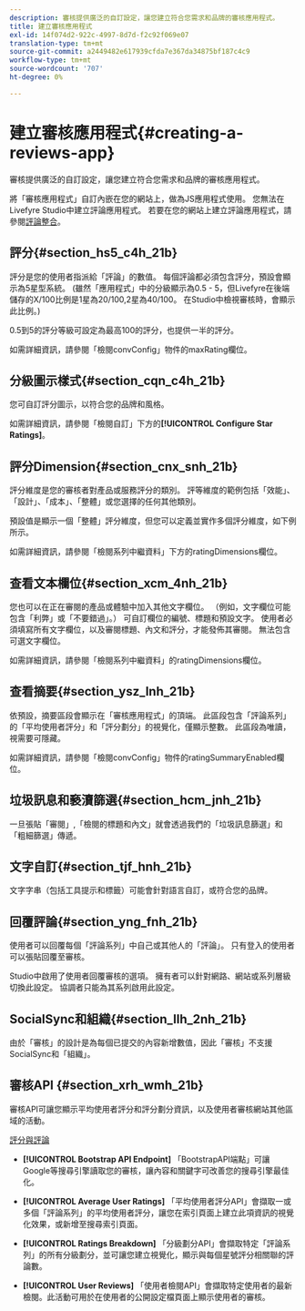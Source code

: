 ```yaml
---
description: 審核提供廣泛的自訂設定，讓您建立符合您需求和品牌的審核應用程式。
title: 建立審核應用程式
exl-id: 14f074d2-922c-4997-8d7d-f2c92f069e07
translation-type: tm+mt
source-git-commit: a2449482e617939cfda7e367da34875bf187c4c9
workflow-type: tm+mt
source-wordcount: '707'
ht-degree: 0%

---
```


# 建立審核應用程式{#creating-a-reviews-app}

審核提供廣泛的自訂設定，讓您建立符合您需求和品牌的審核應用程式。

將「審核應用程式」自訂內嵌在您的網站上，做為JS應用程式使用。 您無法在Livefyre Studio中建立評論應用程式。 若要在您的網站上建立評論應用程式，請參閱[評論整合](/help/implementation/c-app-integrations/c-reviews-integration.md)。


## 評分{#section_hs5_c4h_21b}

評分是您的使用者指派給「評論」的數值。 每個評論都必須包含評分，預設會顯示為5星型系統。 (雖然「應用程式」中的分級顯示為0.5 - 5，但Livefyre在後端儲存的X/100比例是1星為20/100,2星為40/100。 在Studio中檢視審核時，會顯示此比例。)

0.5到5的評分等級可設定為最高100的評分，也提供一半的評分。

如需詳細資訊，請參閱「檢閱convConfig」物件的maxRating欄位。

## 分級圖示樣式{#section_cqn_c4h_21b}

您可自訂評分圖示，以符合您的品牌和風格。

如需詳細資訊，請參閱「檢閱自訂」下方的&#x200B;**[!UICONTROL Configure Star Ratings]**。

## 評分Dimension{#section_cnx_snh_21b}

評分維度是您的審核者對產品或服務評分的類別。 評等維度的範例包括「效能」、「設計」、「成本」、「整體」或您選擇的任何其他類別。

預設值是顯示一個「整體」評分維度，但您可以定義並實作多個評分維度，如下例所示。

如需詳細資訊，請參閱「檢閱系列中繼資料」下方的ratingDimensions欄位。

## 查看文本欄位{#section_xcm_4nh_21b}

您也可以在正在審閱的產品或體驗中加入其他文字欄位。 （例如，文字欄位可能包含「利弊」或「不要錯過」。） 可自訂欄位的編號、標題和預設文字。 使用者必須填寫所有文字欄位，以及審閱標題、內文和評分，才能發佈其審閱。 無法包含可選文字欄位。

如需詳細資訊，請參閱「檢閱系列中繼資料」的ratingDimensions欄位。

## 查看摘要{#section_ysz_lnh_21b}

依預設，摘要區段會顯示在「審核應用程式」的頂端。 此區段包含「評論系列」的「平均使用者評分」和「評分劃分」的視覺化，僅顯示整數。 此區段為唯讀，視需要可隱藏。

如需詳細資訊，請參閱「檢閱convConfig」物件的ratingSummaryEnabled欄位。

## 垃圾訊息和褻瀆篩選{#section_hcm_jnh_21b}

一旦張貼「審閱」,「檢閱的標題和內文」就會透過我們的「垃圾訊息篩選」和「粗細篩選」傳遞。

## 文字自訂{#section_tjf_hnh_21b}

文字字串（包括工具提示和標籤）可能會針對語言自訂，或符合您的品牌。

## 回覆評論{#section_yng_fnh_21b}

使用者可以回覆每個「評論系列」中自己或其他人的「評論」。 只有登入的使用者可以張貼回覆至審核。

Studio中啟用了使用者回覆審核的選項。 擁有者可以針對網路、網站或系列層級切換此設定。 協調者只能為其系列啟用此設定。

## SocialSync和組織{#section_llh_2nh_21b}

由於「審核」的設計是為每個已提交的內容新增數值，因此「審核」不支援SocialSync和「組織」。

## 審核API {#section_xrh_wmh_21b}

審核API可讓您顯示平均使用者評分和評分劃分資訊，以及使用者審核網站其他區域的活動。

[評分與評論](https://api.livefyre.com/docs/apis/by-category/ratings-and-reviews)

* **[!UICONTROL Bootstrap API Endpoint]** 「BootstrapAPI端點」可讓Google等搜尋引擎讀取您的審核，讓內容和關鍵字可改善您的搜尋引擎最佳化。

* **[!UICONTROL Average User Ratings]** 「平均使用者評分API」會擷取一或多個「評論系列」的平均使用者評分，讓您在索引頁面上建立此項資訊的視覺化效果，或新增至搜尋索引頁面。

* **[!UICONTROL Ratings Breakdown]** 「分級劃分API」會擷取特定「評論系列」的所有分級劃分，並可讓您建立視覺化，顯示與每個星號評分相關聯的評論數。

* **[!UICONTROL User Reviews]** 「使用者檢閱API」會擷取特定使用者的最新檢閱。此活動可用於在使用者的公開設定檔頁面上顯示使用者的審核。
